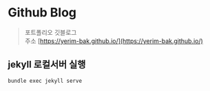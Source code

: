 # Github Blog
> 포트폴리오 깃블로그  
> 주소
> [https://yerim-bak.github.io/](https://yerim-bak.github.io/)

## jekyll 로컬서버 실행
```bash
bundle exec jekyll serve
```
